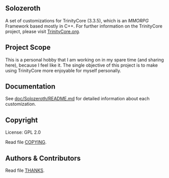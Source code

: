 ## Solozeroth
A set of customizations for TrinityCore (3.3.5), which is an *MMORPG* Framework based mostly in C++. For further information on the TrinityCore project, please visit [TrinityCore.org](https://www.trinitycore.org).

## Project Scope
This is a personal hobby that I am working on in my spare time (and sharing here), because I feel like it. The single objective of this project is to make using TrinityCore more enjoyable for myself personally. 

## Documentation
See [doc/Solozeroth/README.md](doc/Solozeroth/README.md) for detailed information about each customization.

## Copyright

License: GPL 2.0

Read file [COPYING](COPYING).


## Authors &amp; Contributors

Read file [THANKS](THANKS).
